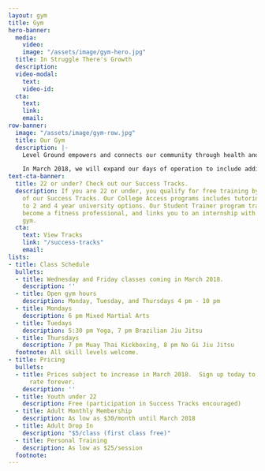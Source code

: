 ```yaml
---
layout: gym
title: Gym
hero-banner:
  media:
    video: 
    image: "/assets/image/gym-hero.jpg"
  title: In Struggle There's Growth
  description: 
  video-modal:
    text: 
    video-id: 
  cta:
    text: 
    link: 
    email: 
row-banner:
  image: "/assets/image/gym-row.jpg"
  title: Our Gym
  description: |-
    Level Ground empowers and connects our community through health and fitness. Our 6,500 square foot facility includes a dedicated mat space and weight area.  In addition to our classes, we provide Personal Training and Private Lessons in Martial Arts, Self-Defense, and Yoga.

    In March 2018, we will expand our days of operation to include additional martial arts, yoga, and calisthenics classes.
text-cta-banner:
  title: 22 or under? Check out our Success Tracks.
  description: If you are 22 or under, you qualify for free training by joining one
    of our Success Tracks. Our College Access programs includes tutoring and connection
    to 2 and 4 year university options. Our Student Trainer program trains you to
    become a fitness professional, and links you to an internship with a Boston-based
    gym.
  cta:
    text: View Tracks
    link: "/success-tracks"
    email: 
lists:
- title: Class Schedule
  bullets:
  - title: Wednesday and Friday classes coming in March 2018.
    description: ''
  - title: Open gym hours
    description: Monday, Tuesday, and Thursdays 4 pm - 10 pm
  - title: Mondays
    description: 6 pm Mixed Martial Arts
  - title: Tuedays
    description: 5:30 pm Yoga, 7 pm Brazilian Jiu Jitsu
  - title: Thursdays
    description: 7 pm Muay Thai Kickboxing, 8 pm No Gi Jiu Jitsu
  footnote: All skill levels welcome.
- title: Pricing
  bullets:
  - title: Prices subject to increase in March 2018.  Sign up today to lock in your
      rate forever.
    description: ''
  - title: Youth under 22
    description: Free (participation in Success Tracks encouraged)
  - title: Adult Monthly Membership
    description: As low as $30/month until March 2018
  - title: Adult Drop In
    description: "$5/class (first class free)"
  - title: Personal Training
    description: As low as $25/session
  footnote: 
---
```

